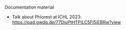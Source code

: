 Documentation material

- Talk about Phlorest at ICHL 2023: https://pad.gwdg.de/77DiuPtHTPiLC5Fl5iEBRw?view

